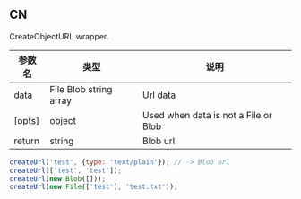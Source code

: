 ## CN

CreateObjectURL wrapper.

|参数名|类型|说明|
|-----|----|---|
|data   |File Blob string array|Url data                            | 
|[opts] |object                |Used when data is not a File or Blob|
|return |string                |Blob url                            |

```javascript
createUrl('test', {type: 'text/plain'}); // -> Blob url
createUrl(['test', 'test']);
createUrl(new Blob([]));
createUrl(new File(['test'], 'test.txt'));
```
